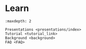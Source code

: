 # Learn

```{toctree}
:maxdepth: 2

Presentations <presentations/index>
Tutorial <tutorial_link>
Background <background>
FAQ <FAQ>